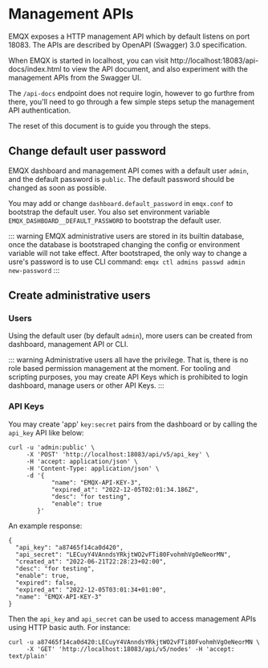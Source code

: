 # Management APIs

EMQX exposes a HTTP management API which by default listens on port 18083.
The APIs are described by OpenAPI (Swagger) 3.0 specification.

When EMQX is started in localhost, you can visit
http://localhost:18083/api-docs/index.html
to view the API document, and also experiment with the management APIs from the Swagger UI.

The `/api-docs` endpoint does not require login, however to go furthre from there,
you'll need to go through a few simple steps setup the management API authentication.

The reset of this document is to guide you through the steps.

## Change default user password

EMQX dashboard and management API comes with a default user `admin`, and the default password
is `public`. The default password should be changed as soon as possible.

You may add or change `dashboard.default_password` in `emqx.conf` to bootstrap the default user.
You also set environment variable `EMQX_DASHBOARD__DEFAULT_PASSWORD` to bootstrap the default user.

::: warning
EMQX administrative users are stored in its builtin database, once the database is bootstraped
changing the config or environment variable will not take effect.
After bootstraped, the only way to change a usre's password is to use CLI command:
`emqx ctl admins passwd admin new-password`
:::

## Create administrative users

### Users

Using the default user (by default `admin`), more users can be created from
dashboard, management API or CLI.

::: warning
Administrative users all have the privilege.
That is, there is no role based permission management at the moment.
For tooling and scripting purposes, you may create API Keys which
is prohibited to login dashboard, manage users or other API Keys.
:::

### API Keys

You may create 'app' `key:secret` pairs from the dashboard or by calling the
`api_key` API like below:

```
curl -u 'admin:public' \
     -X 'POST' 'http://localhost:18083/api/v5/api_key' \
     -H 'accept: application/json' \
     -H 'Content-Type: application/json' \
     -d '{
            "name": "EMQX-API-KEY-3",
            "expired_at": "2022-12-05T02:01:34.186Z",
            "desc": "for testing",
            "enable": true
        }'
```

An example response:

```
{
  "api_key": "a87465f14ca0d420",
  "api_secret": "LECuyY4VAnndsYRkjtWO2vFTi80FvohmhVgOeNeorMN",
  "created_at": "2022-06-21T22:28:23+02:00",
  "desc": "for testing",
  "enable": true,
  "expired": false,
  "expired_at": "2022-12-05T03:01:34+01:00",
  "name": "EMQX-API-KEY-3"
}
```

Then the `api_key` and `api_secret` can be used to access management APIs
using HTTP basic auth. For instance:

```
curl -u a87465f14ca0d420:LECuyY4VAnndsYRkjtWO2vFTi80FvohmhVgOeNeorMN \
     -X 'GET' 'http://localhost:18083/api/v5/nodes' -H 'accept: text/plain'
```
